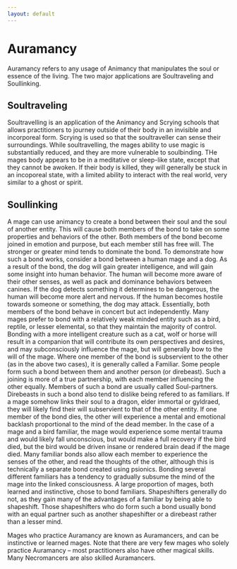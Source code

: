 ```yaml
---
layout: default
---
```


# Auramancy

Auramancy refers to any usage of Animancy that manipulates the soul or essence of the living. The two major applications are Soultraveling and Soullinking.

## Soultraveling

Soultravelling is an application of the Animancy and Scrying schools that allows practitioners to journey outside of their body in an invisible and incorporeal form. Scrying is used so that the soultraveller can sense their surroundings. While soultravelling, the mages ability to use magic is substantially reduced, and they are more vulnerable to soulbinding.  THe mages body appears to be in a meditative or sleep-like state, except that they cannot be awoken. If their body is killed, they will generally be stuck in an incoporeal state, with a limited ability to interact with the real world, very similar to a ghost or spirit.

## Soullinking

A mage can use animancy to create a bond between their soul and the soul of another entity. This will cause both members of the bond to take on some properties and behaviors of the other. Both members of the bond become joined in emotion and purpose, but each member still has free will. The stronger or greater mind tends to dominate the bond. 
To demonstrate how such a bond works, consider a bond between a human mage and a dog. As a result of the bond, the dog will gain greater intelligence, and will gain some insight into human behavior. The human will become more aware of their other senses, as well as pack and dominance behaviors between canines. If the dog detects something it determines to be dangerous, the human will become more alert and nervous. If the human becomes hostile towards someone or something, the dog may attack. Essentially, both members of the bond behave in concert but act independently.
Many mages prefer to bond with a relatively weak minded entity such as a bird, reptile, or lesser elemental, so that they maintain the majority of control. Bonding with a more intelligent creature such as a cat, wolf or horse will result in a companion that will contribute its own perspectives and desires, and may subconsciously influence the mage, but will generally bow to the will of the mage. Where one member of the bond is subservient to the other (as in the above two cases), it is generally called a Familiar.
Some people form such a bond between them and another person (or direbeast). Such a joining is more of a true partnership, with each member influencing the other equally. Members of such a bond are usually called Soul-partners. Direbeasts in such a bond also tend to dislike being refered to as familiars.
If a mage somehow links their soul to a dragon, elder immortal or gyldraed, they will likely find their will subservient to that of the other entity. 
If one member of the bond dies, the other will experience a mental and emotional backlash proportional to the mind of the dead member. In the case of a mage and a bird familiar, the mage would experience some mental trauma and would likely fall unconscious, but would make a full recovery if the bird died, but the bird would be driven insane or rendered brain dead if the mage died.
Many familiar bonds also allow each member to experience the senses of the other, and read the thoughts of the other, although this is technically a separate bond created using psionics.
Bonding several different familiars has a tendency to gradually subsume the mind of the mage into the linked consciousness.
A large proportion of mages, both learned and instinctive, chose to bond familiars. Shapeshifters generally do not, as they gain many of the advantages of a familiar by being able to shapeshift. Those shapeshifters who do form such a bond usually bond with an equal partner such as another shapeshifter or a direbeast rather than a lesser mind.

Mages who practice Auramancy are known as Auramancers, and can be instinctive or learned mages. Note that there are very few mages who solely practice Auramancy – most practitioners also have other magical skills. Many Necromancers are also skilled Auramancers. 